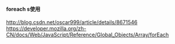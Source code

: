 #### foreach s使用
http://blog.csdn.net/oscar999/article/details/8671546
https://developer.mozilla.org/zh-CN/docs/Web/JavaScript/Reference/Global_Objects/Array/forEach